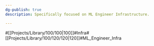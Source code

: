 ```yaml
---
dg-publish: true
description: Specifically focused on ML Engineer Infrastructure.

---
```

#[[Projects/Library/100/100\|100]]#Infra#[[Projects/Library/100/120/120\|120]]#ML_Engineer_Infra


